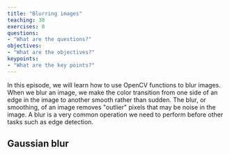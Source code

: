 ```yaml
---
title: "Blurring images"
teaching: 30
exercises: 0
questions:
- "What are the questions?"
objectives:
- "What are the objectives?"
keypoints:
- "What are the key points?"
---
```


In this episode, we will learn how to use OpenCV functions to blur images.
When we blur an image, we make the color transition from one side of an 
edge in the image to another smooth rather than sudden. The blur, or smoothing,
of an image removes "outlier" pixels that may be noise in the image. A blur
is a very common operation we need to perform before other tasks such as 
edge detection.

## Gaussian blur


